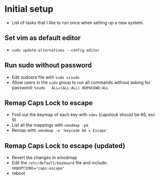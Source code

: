 # Initial setup 
- List of tasks that I like to run once when setting up a new system. 

## Set vim as default editor
- `sudo update-alternatives --config editor` 

## Run sudo without password 
- Edit sudoers file with `sudo visudo` 
- Allow users in the `sudo` group to run all commands without asking for password: `%sudo   ALL=(ALL:ALL) NOPASSWD:ALL`

## Remap Caps Lock to escape
- Find out the keymap of each key with `xdev` (capslock should be 66, esc 9)
- List all the mappings with `xmodmap -pk`
- Remap wiht: `xmodmap -e 'keycode 66 = Escape'` 

## Remap Caps Lock to escape (updated)
- Revert the changes in xmodmap 
- Edit the `/etc/default/keyboard` file and include: `XKBOPTIONS="caps:escape"`
- reboot 
